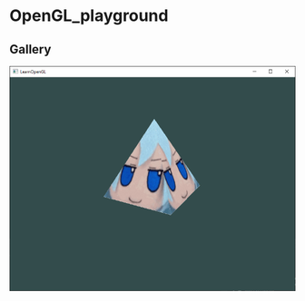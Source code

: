# OpenGL_playground
## Gallery
![Cirno Prism](https://github.com/L33tw33b/OpenGL_playground/blob/master/Project1/src/img/Project1_CQO7ya5LKE.png?raw=true)
